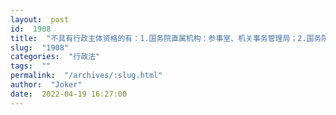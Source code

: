 ```yaml
---
layout:  post
id:  1908
title:  "不具有行政主体资格的有：1.国务院直属机构：参事室、机关事务管理局；2.国务院直属事业单位：新华社、中科院、社科院、工程院、国务院发展研究中心、中央广播电视总台（具备行政主体资格的国务院直属事业单位只有证监会、银保监会、气象局）；3.国务院办公机构：国务院办公厅；4.国务院办事机构：国务院港澳事务办公室、国务院研究室；5.国务院议事协调机构（其中学位委员会、防洪抗旱总指挥部、抗震救灾指挥部具有行政主体资格）"
slug:  "1908"
categories:  "行政法"
tags:  ""
permalink:  "/archives/:slug.html"
author:  "Joker"
date:  2022-04-19 16:27:00
---
```




